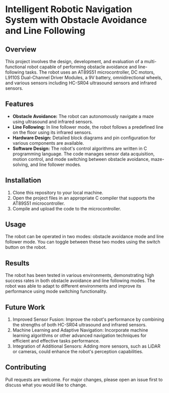 # Intelligent Robotic Navigation System with Obstacle Avoidance and Line Following

## Overview

This project involves the design, development, and evaluation of a multi-functional robot capable of performing obstacle avoidance and line-following tasks. The robot uses an AT89S51 microcontroller, DC motors, L9110S Dual-Channel Driver Modules, a 9V battery, omnidirectional wheels, and various sensors including HC-SR04 ultrasound sensors and infrared sensors. 

## Features

- **Obstacle Avoidance:** The robot can autonomously navigate a maze using ultrasound and infrared sensors.
- **Line Following:** In line follower mode, the robot follows a predefined line on the floor using its infrared sensors.
- **Hardware Design:** Detailed block diagrams and pin configuration for various components are available.
- **Software Design:** The robot's control algorithms are written in C programming language. The code manages sensor data acquisition, motion control, and mode switching between obstacle avoidance, maze-solving, and line follower modes.

## Installation

1. Clone this repository to your local machine.
2. Open the project files in an appropriate C compiler that supports the AT89S51 microcontroller.
3. Compile and upload the code to the microcontroller.

## Usage

The robot can be operated in two modes: obstacle avoidance mode and line follower mode. You can toggle between these two modes using the switch button on the robot.

## Results

The robot has been tested in various environments, demonstrating high success rates in both obstacle avoidance and line following modes. The robot was able to adapt to different environments and improve its performance using mode switching functionality.

## Future Work

1. Improved Sensor Fusion: Improve the robot's performance by combining the strengths of both HC-SR04 ultrasound and infrared sensors.
2. Machine Learning and Adaptive Navigation: Incorporate machine learning algorithms or other advanced navigation techniques for efficient and effective tasks performance.
3. Integration of Additional Sensors: Adding more sensors, such as LiDAR or cameras, could enhance the robot's perception capabilities.

## Contributing

Pull requests are welcome. For major changes, please open an issue first to discuss what you would like to change.



